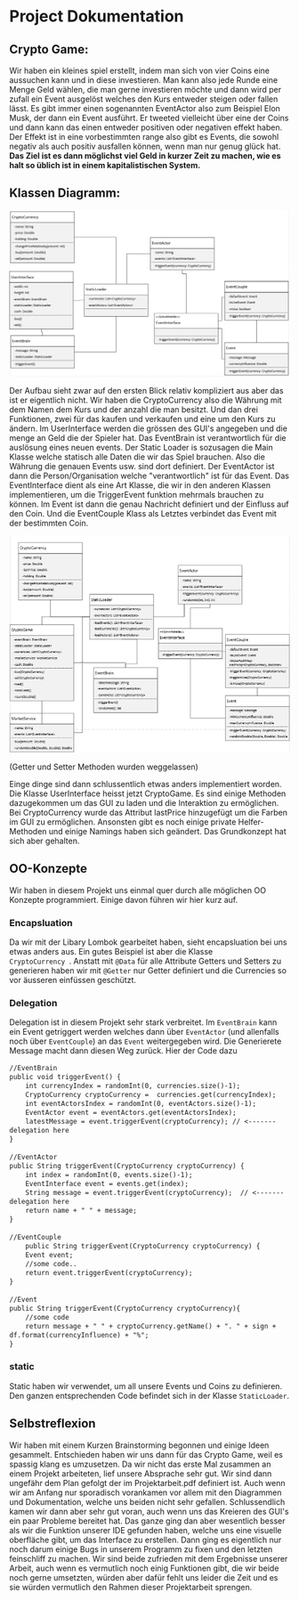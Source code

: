 # Project Dokumentation
## Crypto Game:

Wir haben ein kleines spiel erstellt, indem man sich von vier Coins eine aussuchen kann und in diese investieren.
Man kann also jede Runde eine Menge Geld wählen, die man gerne investieren möchte
und dann wird per zufall ein Event ausgelöst welches den Kurs entweder steigen oder fallen lässt.
Es gibt immer einen sogenannten EventActor also zum Beispiel Elon Musk, der dann ein Event ausführt.
Er tweeted vielleicht über eine der Coins und dann kann das einen entweder positiven oder negativen effekt haben.
Der Effekt ist in eine vorbestimmten range also gibt es Events, die sowohl negativ als auch positiv ausfallen können,
wenn man nur genug glück hat. 
**Das Ziel ist es dann möglichst viel Geld in kurzer Zeit zu machen,
wie es halt so üblich ist in einem kapitalistischen System.**


## Klassen Diagramm:

![Altes Klassen Diagramm!](./old_klassen_diagramm.png "Altes Klassen Diagramm")

Der Aufbau sieht zwar auf den ersten Blick relativ kompliziert aus aber das ist er eigentlich nicht.
Wir haben die CryptoCurrency also die Währung mit dem Namen dem Kurs und der anzahl die man besitzt.
Und dan drei Funktionen, zwei für das kaufen und verkaufen und eine um den Kurs zu ändern.
Im UserInterface werden die grössen des GUI's angegeben und die menge an Geld die der Spieler hat.
Das EventBrain ist verantwortlich für die auslösung eines neuen events.
Der Static Loader is sozusagen die Main Klasse welche statisch alle Daten die wir das Spiel brauchen.
Also die Währung die genauen Events usw. sind dort definiert.
Der EventActor ist dann die Person/Organisation welche "verantwortlich" ist für das Event.
Das EventInterface dient als eine Art Klasse, die wir in den anderen Klassen implementieren,
um die TriggerEvent funktion mehrmals brauchen zu können.
Im Event ist dann die genau Nachricht definiert und der Einfluss auf den Coin.
Und die EventCouple Klass als Letztes verbindet das Event mit der bestimmten Coin.

![Neues Klassen Diagramm!](./new_klassen_diagramm.png "Neues Klassen Diagramm")

(Getter und Setter Methoden wurden weggelassen)

Einge dinge sind dann schlussentlich etwas anders implementiert worden. Die Klasse UserInterface heisst jetzt CryptoGame. Es sind einige Methoden dazugekommen um das GUI zu laden und die Interaktion zu ermöglichen.
Bei CryptoCurrency wurde das Attribut lastPrice hinzugefügt um die Farben im GUI zu ermöglichen.
Ansonsten gibt es noch einige private Helfer-Methoden und einige Namings haben sich geändert. Das Grundkonzept hat sich aber gehalten.

## OO-Konzepte

Wir haben in diesem Projekt uns einmal quer durch alle möglichen OO Konzepte programmiert. Einige davon führen wir hier kurz auf.

### Encapsluation

Da wir mit der Libary Lombok gearbeitet haben, sieht encapsluation bei uns etwas anders aus. Ein gutes Beispiel ist aber die Klasse <code> CryptoCurrency </code>. Anstatt mit <code>@Data</code> für alle Attribute Getters und Setters zu generieren haben wir mit <code>@Getter</code> nur Getter definiert und die Currencies so vor äusseren einfüssen geschützt.

### Delegation

Delegation ist in diesem Projekt sehr stark verbreitet. Im <code>EventBrain</code> kann ein Event getriggert werden welches dann über <code>EventActor</code> (und allenfalls noch über <code>EventCouple</code>) an das <code>Event</code> weitergegeben wird. Die Generierete Message macht dann diesen Weg zurück.
Hier der Code dazu

    //EventBrain
    public void triggerEvent() {
        int currencyIndex = randomInt(0, currencies.size()-1);
        CryptoCurrency cryptoCurrency =  currencies.get(currencyIndex);
        int eventActorsIndex = randomInt(0, eventActors.size()-1);
        EventActor event = eventActors.get(eventActorsIndex);
        latestMessage = event.triggerEvent(cryptoCurrency); // <------- delegation here 
    }

    //EventActor
    public String triggerEvent(CryptoCurrency cryptoCurrency) {
        int index = randomInt(0, events.size()-1);
        EventInterface event = events.get(index);
        String message = event.triggerEvent(cryptoCurrency);  // <------- delegation here 
        return name + " " + message;
    }

    //EventCouple
        public String triggerEvent(CryptoCurrency cryptoCurrency) {
        Event event;
        //some code..
        return event.triggerEvent(cryptoCurrency);
    }

    //Event
    public String triggerEvent(CryptoCurrency cryptoCurrency){
        //some code
        return message + " " + cryptoCurrency.getName() + ". " + sign + df.format(currencyInfluence) + "%";
    }

### static

Static haben wir verwendet, um all unsere Events und Coins zu definieren. Den ganzen entsprechenden Code befindet sich in der Klasse <code>StaticLoader</code>.

## Selbstreflexion

Wir haben mit einem Kurzen Brainstorming begonnen und einige Ideen gesammelt.
Entschieden haben wir uns dann für das Crypto Game, weil es spassig klang es umzusetzen.
Da wir nicht das erste Mal zusammen an einem Projekt arbeiteten,
lief unsere Absprache sehr gut.
Wir sind dann ungefähr dem Plan gefolgt der im Projektarbeit.pdf definiert ist.
Auch wenn wir am Anfang nur sporadisch vorankamen vor allem mit den Diagrammen und Dokumentation,
welche uns beiden nicht sehr gefallen.
Schlussendlich kamen wir dann aber sehr gut voran, auch wenn uns das Kreieren des GUI's ein paar Probleme bereitet hat.
Das ganze ging dan aber wesentlich besser als wir die Funktion unserer IDE gefunden haben,
welche uns eine visuelle oberfläche gibt, um das Interface zu erstellen.
Dann ging es eigentlich nur noch darum einige Bugs in unserem Programm zu fixen und den letzten feinschliff zu machen.
Wir sind beide zufrieden mit dem Ergebnisse unserer Arbeit, auch wenn es vermutlich noch einig Funktionen gibt,
die wir beide noch gerne umsetzten, würden aber dafür fehlt uns leider die Zeit
und es sie würden vermutlich den Rahmen dieser Projektarbeit sprengen.

